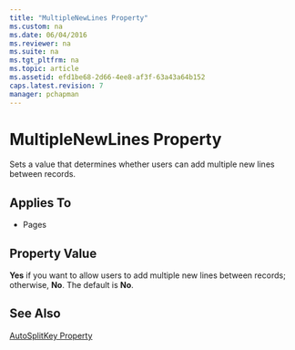 ```yaml
---
title: "MultipleNewLines Property"
ms.custom: na
ms.date: 06/04/2016
ms.reviewer: na
ms.suite: na
ms.tgt_pltfrm: na
ms.topic: article
ms.assetid: efd1be68-2d66-4ee8-af3f-63a43a64b152
caps.latest.revision: 7
manager: pchapman
---
```

# MultipleNewLines Property
Sets a value that determines whether users can add multiple new lines between records.  
  
## Applies To  
  
-   Pages  
  
## Property Value  
 **Yes** if you want to allow users to add multiple new lines between records; otherwise, **No**. The default is **No**.  
  
## See Also  
 [AutoSplitKey Property](../dynamics-nav/AutoSplitKey-Property.md)